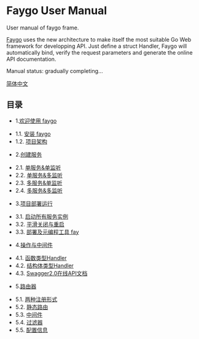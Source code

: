 # Faygo User Manual

User manual of faygo frame.

[Faygo](https://github.com/henrylee2cn/faygo) uses the new architecture to make itself the most suitable Go Web framework for developping API. Just define a struct Handler, Faygo will automatically bind, verify the request parameters and generate the online API documentation.

Manual status: gradually completing...

[简体中文](README_ZH.md)

## 目录

* 1.[欢迎使用 faygo](zh/01.00.md)
 - 1.1. [安装 faygo](zh/01.01.md)
 - 1.2. [项目架构](zh/01.02.md)

* 2.[创建服务](zh/02.00.md)
 - 2.1. [单服务&单监听](zh/02.01.md)
 - 2.2. [单服务&多监听](zh/02.02.md)
 - 2.3. [多服务&单监听](zh/02.03.md)
 - 2.4. [多服务&多监听](zh/02.04.md)

* 3.[项目部署运行](zh/03.00.md)
 - 3.1. [启动所有服务实例](zh/03.01.md)
 - 3.2. [平滑关闭与重启](zh/03.02.md)
 - 3.3. [部署及元编程工具 fay](zh/03.03.md)
 
* 4.[操作与中间件](zh/04.00.md)
 - 4.1. [函数类型Handler](zh/04.01.md)
 - 4.2. [结构体类型Handler](zh/04.02.md)
 - 4.3. [Swagger2.0在线API文档](zh/04.03.md)

* 5.[路由器](zh/05.00.md)
 - 5.1. [两种注册形式](zh/05.01.md)
 - 5.2. [静态路由](zh/05.02.md)
 - 5.3. [中间件](zh/05.03.md)
 - 5.4. [过滤器](zh/05.04.md)
 - 5.5. [配置信息](zh/05.05.md)
